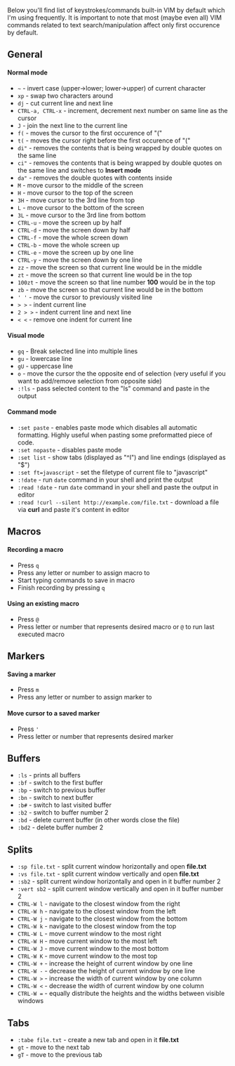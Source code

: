 Below you'll find list of keystrokes/commands built-in VIM by default which I'm using frequently.
It is important to note that most (maybe even all) VIM commands related to text search/manipulation affect only first occurence by default.

## General

#### Normal mode

* `~` - invert case (upper->lower; lower->upper) of current character
* `xp` - swap two characters around
* `dj` - cut current line and next line
* `CTRL-a, CTRL-x` - increment, decrement next number on same line as the cursor
* `J` - join the next line to the current line
* `f(` - moves the cursor to the first occurence of "("
* `t(` - moves the cursor right before the first occurence of "("
* `di"` - removes the contents that is being wrapped by double quotes on the same line
* `ci"` - removes the contents that is being wrapped by double quotes on the same line and switches to **Insert mode**
* `da"` - removes the double quotes with contents inside
* `M` - move cursor to the middle of the screen
* `H` - move cursor to the top of the screen
* `3H` - move cursor to the 3rd line from top
* `L` - move cursor to the bottom of the screen
* `3L` - move cursor to the 3rd line from bottom
* `CTRL-u` - move the screen up by half
* `CTRL-d` - move the screen down by half
* `CTRL-f` - move the whole screen down
* `CTRL-b` - move the whole screen up
* `CTRL-e` - move the screen up by one line
* `CTRL-y` - move the screen down by one line
* `zz` - move the screen so that current line would be in the middle
* `zt` - move the screen so that current line would be in the top
* `100zt` - move the screen so that line number **100** would be in the top
* `zb` - move the screen so that current line would be in the bottom
* `' '` - move the cursor to previously visited line
* `> >` - indent current line
* `2 > >` - indent current line and next line
* `< <` - remove one indent for current line

#### Visual mode

* `gq` - Break selected line into multiple lines
* `gu` - lowercase line
* `gU` - uppercase line
* `o` - move the cursor the the opposite end of selection (very useful if you want to add/remove selection from opposite side)
* `:!ls` - pass selected content to the "ls" command and paste in the output

#### Command mode

* `:set paste` - enables paste mode which disables all automatic formatting. Highly useful when pasting some preformatted piece of code.
* `:set nopaste` - disables paste mode
* `:set list` - show tabs (displayed as "^I") and line endings (displayed as "$")
* `:set ft=javascript` - set the filetype of current file to "javascript"
* `:!date` - run `date` command in your shell and print the output
* `:read !date` - run `date` command in your shell and paste the output in editor
* `:read !curl --silent http://example.com/file.txt` - download a file via **curl** and paste it's content in editor

## Macros

#### Recording a macro

* Press `q`
* Press any letter or number to assign macro to
* Start typing commands to save in macro
* Finish recording by pressing `q`

#### Using an existing macro

* Press `@`
* Press letter or number that represents desired macro or `@` to run last executed macro

## Markers

#### Saving a marker

* Press `m`
* Press any letter or number to assign marker to

#### Move cursor to a saved marker

* Press `'`
* Press letter or number that represents desired marker

## Buffers

* `:ls` - prints all buffers
* `:bf` - switch to the first buffer
* `:bp` - switch to previous buffer
* `:bn` - switch to next buffer
* `:b#` - switch to last visited buffer
* `:b2` - switch to buffer number 2
* `:bd` - delete current buffer (in other words close the file)
* `:bd2` - delete buffer number 2

## Splits

* `:sp file.txt` - split current window horizontally and open **file.txt**
* `:vs file.txt` - split current window vertically and open **file.txt**
* `:sb2` - split current window horizontally and open in it buffer number 2
* `:vert sb2` - split current window vertically and open in it buffer number 2
* `CTRL-W l` - navigate to the closest window from the right
* `CTRL-W h` - navigate to the closest window from the left
* `CTRL-W j` - navigate to the closest window from the bottom
* `CTRL-W k` - navigate to the closest window from the top
* `CTRL-W L` - move current window to the most right
* `CTRL-W H` - move current window to the most left
* `CTRL-W J` - move current window to the most bottom
* `CTRL-W K` - move current window to the most top
* `CTRL-W +` - increase the height of current window by one line
* `CTRL-W -` - decrease the height of current window by one line
* `CTRL-W >` - increase the width of current window by one column
* `CTRL-W <` - decrease the width of current window by one column
* `CTRL-W =` - equally distribute the heights and the widths between visible windows

## Tabs

* `:tabe file.txt` - create a new tab and open in it **file.txt**
* `gt` - move to the next tab
* `gT` - move to the previous tab